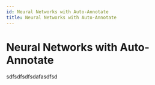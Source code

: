 ```yaml
---
id: Neural Networks with Auto-Annotate
title: Neural Networks with Auto-Annotate
---
```


# Neural Networks with Auto-Annotate

sdfsdfsdfsdafasdfsd